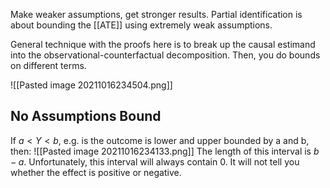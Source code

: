 Make weaker assumptions, get stronger results. Partial identification is about bounding the [[ATE]] using extremely weak assumptions.

General technique with the proofs here is to break up the causal estimand into the observational-counterfactual decomposition. Then, you do bounds on different terms.

![[Pasted image 20211016234504.png]]

## No Assumptions Bound

If $a < Y < b$, e.g. is the outcome is lower and upper bounded by a and b, then:
![[Pasted image 20211016234133.png]]
The length of this interval is $b - a$. Unfortunately, this interval will always contain 0. It will not tell you whether the effect is positive or negative.

## 